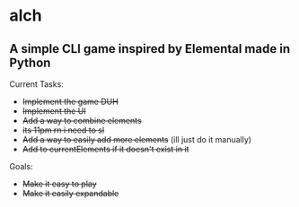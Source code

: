 # alch

## A simple CLI game inspired by Elemental made in Python

Current Tasks:

- ~~Implement the game DUH~~
- ~~Implement the UI~~
- ~~Add a way to combine elements~~
- ~~its 11pm rn i need to sl~~
- ~~Add a way to easily add more elements~~ (ill just do it manually)
- ~~Add to currentElements if it doesn't exist in it~~

Goals:

- ~~Make it easy to play~~
- ~~Make it easily expandable~~
